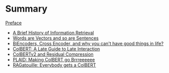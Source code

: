 # Summary

[Preface](./preface.md)
- [A Brief History of Information Retrieval](./history.md)
- [Words are Vectors and so are Sentences](./word_vectors.md)
- [BiEncoders, Cross Encoder, and why you can't have good things in life?]()
- [ColBERT: A Late Guide to Late Interaction]()
- [ColBERTv2 and Residual Compression]()
- [PLAID: Making ColBERT go Brrreeeeee]()
- [RAGatouille: Everybody gets a ColBERT]()